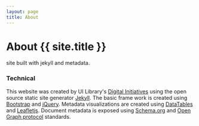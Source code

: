 ```yaml
---
layout: page
title: About
---
```


# About {{ site.title }}

site built with jekyll and metadata.

### Technical

This website was created by UI Library's [Digital Initiatives](https://www.lib.uidaho.edu/digital/) using the open source static site generator [Jekyll](https://jekyllrb.com/).
The basic frame work is created using [Bootstrap](https://getbootstrap.com/) and [jQuery](https://jquery.com/).
Metadata visualizations are created using [DataTables](https://datatables.net/) and [Leafletjs](http://leafletjs.com/).
Document metadata is exposed using [Schema.org](http://schema.org) and [Open Graph protocol](http://ogp.me/) standards.
